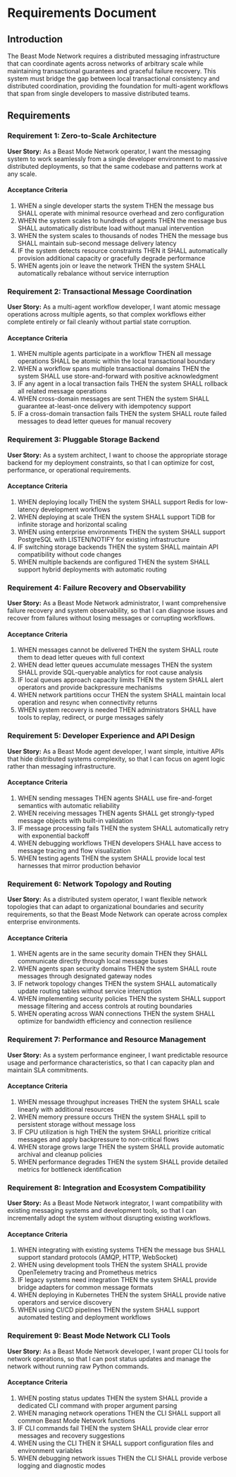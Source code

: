 # Requirements Document

## Introduction

The Beast Mode Network requires a distributed messaging infrastructure that can coordinate agents across networks of arbitrary scale while maintaining transactional guarantees and graceful failure recovery. This system must bridge the gap between local transactional consistency and distributed coordination, providing the foundation for multi-agent workflows that span from single developers to massive distributed teams.

## Requirements

### Requirement 1: Zero-to-Scale Architecture

**User Story:** As a Beast Mode Network operator, I want the messaging system to work seamlessly from a single developer environment to massive distributed deployments, so that the same codebase and patterns work at any scale.

#### Acceptance Criteria

1. WHEN a single developer starts the system THEN the message bus SHALL operate with minimal resource overhead and zero configuration
2. WHEN the system scales to hundreds of agents THEN the message bus SHALL automatically distribute load without manual intervention
3. WHEN the system scales to thousands of nodes THEN the message bus SHALL maintain sub-second message delivery latency
4. IF the system detects resource constraints THEN it SHALL automatically provision additional capacity or gracefully degrade performance
5. WHEN agents join or leave the network THEN the system SHALL automatically rebalance without service interruption

### Requirement 2: Transactional Message Coordination

**User Story:** As a multi-agent workflow developer, I want atomic message operations across multiple agents, so that complex workflows either complete entirely or fail cleanly without partial state corruption.

#### Acceptance Criteria

1. WHEN multiple agents participate in a workflow THEN all message operations SHALL be atomic within the local transactional boundary
2. WHEN a workflow spans multiple transactional domains THEN the system SHALL use store-and-forward with positive acknowledgment
3. IF any agent in a local transaction fails THEN the system SHALL rollback all related message operations
4. WHEN cross-domain messages are sent THEN the system SHALL guarantee at-least-once delivery with idempotency support
5. IF a cross-domain transaction fails THEN the system SHALL route failed messages to dead letter queues for manual recovery

### Requirement 3: Pluggable Storage Backend

**User Story:** As a system architect, I want to choose the appropriate storage backend for my deployment constraints, so that I can optimize for cost, performance, or operational requirements.

#### Acceptance Criteria

1. WHEN deploying locally THEN the system SHALL support Redis for low-latency development workflows
2. WHEN deploying at scale THEN the system SHALL support TiDB for infinite storage and horizontal scaling
3. WHEN using enterprise environments THEN the system SHALL support PostgreSQL with LISTEN/NOTIFY for existing infrastructure
4. IF switching storage backends THEN the system SHALL maintain API compatibility without code changes
5. WHEN multiple backends are configured THEN the system SHALL support hybrid deployments with automatic routing

### Requirement 4: Failure Recovery and Observability

**User Story:** As a Beast Mode Network administrator, I want comprehensive failure recovery and system observability, so that I can diagnose issues and recover from failures without losing messages or corrupting workflows.

#### Acceptance Criteria

1. WHEN messages cannot be delivered THEN the system SHALL route them to dead letter queues with full context
2. WHEN dead letter queues accumulate messages THEN the system SHALL provide SQL-queryable analytics for root cause analysis
3. IF local queues approach capacity limits THEN the system SHALL alert operators and provide backpressure mechanisms
4. WHEN network partitions occur THEN the system SHALL maintain local operation and resync when connectivity returns
5. WHEN system recovery is needed THEN administrators SHALL have tools to replay, redirect, or purge messages safely

### Requirement 5: Developer Experience and API Design

**User Story:** As a Beast Mode agent developer, I want simple, intuitive APIs that hide distributed systems complexity, so that I can focus on agent logic rather than messaging infrastructure.

#### Acceptance Criteria

1. WHEN sending messages THEN agents SHALL use fire-and-forget semantics with automatic reliability
2. WHEN receiving messages THEN agents SHALL get strongly-typed message objects with built-in validation
3. IF message processing fails THEN the system SHALL automatically retry with exponential backoff
4. WHEN debugging workflows THEN developers SHALL have access to message tracing and flow visualization
5. WHEN testing agents THEN the system SHALL provide local test harnesses that mirror production behavior

### Requirement 6: Network Topology and Routing

**User Story:** As a distributed system operator, I want flexible network topologies that can adapt to organizational boundaries and security requirements, so that the Beast Mode Network can operate across complex enterprise environments.

#### Acceptance Criteria

1. WHEN agents are in the same security domain THEN they SHALL communicate directly through local message buses
2. WHEN agents span security domains THEN the system SHALL route messages through designated gateway nodes
3. IF network topology changes THEN the system SHALL automatically update routing tables without service interruption
4. WHEN implementing security policies THEN the system SHALL support message filtering and access controls at routing boundaries
5. WHEN operating across WAN connections THEN the system SHALL optimize for bandwidth efficiency and connection resilience

### Requirement 7: Performance and Resource Management

**User Story:** As a system performance engineer, I want predictable resource usage and performance characteristics, so that I can capacity plan and maintain SLA commitments.

#### Acceptance Criteria

1. WHEN message throughput increases THEN the system SHALL scale linearly with additional resources
2. WHEN memory pressure occurs THEN the system SHALL spill to persistent storage without message loss
3. IF CPU utilization is high THEN the system SHALL prioritize critical messages and apply backpressure to non-critical flows
4. WHEN storage grows large THEN the system SHALL provide automatic archival and cleanup policies
5. WHEN performance degrades THEN the system SHALL provide detailed metrics for bottleneck identification

### Requirement 8: Integration and Ecosystem Compatibility

**User Story:** As a Beast Mode Network integrator, I want compatibility with existing messaging systems and development tools, so that I can incrementally adopt the system without disrupting existing workflows.

#### Acceptance Criteria

1. WHEN integrating with existing systems THEN the message bus SHALL support standard protocols (AMQP, HTTP, WebSocket)
2. WHEN using development tools THEN the system SHALL provide OpenTelemetry tracing and Prometheus metrics
3. IF legacy systems need integration THEN the system SHALL provide bridge adapters for common message formats
4. WHEN deploying in Kubernetes THEN the system SHALL provide native operators and service discovery
5. WHEN using CI/CD pipelines THEN the system SHALL support automated testing and deployment workflows

### Requirement 9: Beast Mode Network CLI Tools

**User Story:** As a Beast Mode Network developer, I want proper CLI tools for network operations, so that I can post status updates and manage the network without running raw Python commands.

#### Acceptance Criteria

1. WHEN posting status updates THEN the system SHALL provide a dedicated CLI command with proper argument parsing
2. WHEN managing network operations THEN the CLI SHALL support all common Beast Mode Network functions
3. IF CLI commands fail THEN the system SHALL provide clear error messages and recovery suggestions
4. WHEN using the CLI THEN it SHALL support configuration files and environment variables
5. WHEN debugging network issues THEN the CLI SHALL provide verbose logging and diagnostic modes